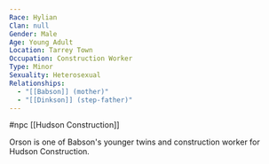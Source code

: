 ```yaml
---
Race: Hylian
Clan: null
Gender: Male
Age: Young Adult
Location: Tarrey Town
Occupation: Construction Worker
Type: Minor
Sexuality: Heterosexual
Relationships:
  - "[[Babson]] (mother)"
  - "[[Dinkson]] (step-father)"
---
```

#npc [[Hudson Construction]]

Orson is one of Babson's younger twins and construction worker for Hudson Construction.
